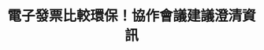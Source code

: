 ---
id: "34"
lang: zh-tw
publish: "TRUE"
description: 「在『電子發票實施作業要點』 加入規範，禁止它用或可選擇的印出商品優惠」連署案
selected: "FALSE"
blog_selected: "FALSE"
thumbnail: https://cm.pdis.tw/images/post/34/1vGHl3dzeJJFhICEf16plQrgVtmTmRG7o.jpg
title: |
  電子發票比較環保！協作會議建議澄清資訊
introduction:
  content: >-
    2018 年 5 月 25 日，PDIS 小組在財政部資訊中心召開第三十四次協作會議，討論能否立法禁止在開立發票時禁止商家額外印出優惠券。網友
    Shuntsung Chang 在 Join
    平台上提案「在『電子發票實施作業要點』加入規範，禁止它用或可選擇的印出商品優惠」，希望能在「電子發票實施作業要點中」加入禁止或可選擇列印出商品有惠券，以避免部分不肖業者將商品優惠隨同發票一起印出，使電子發票在本來預期有的環保效果上大打折扣。

    經過協作會議討論及釐清現況後，與會者發現電子發票的推行結果已經比過往傳統發票的方式更環保，也不會出現熱碳帶的問題，而這個結果也應該由環保署、紙廠與業者持續澄清，讓大家有更明確的認知與共識。

    這些意見經過彙整之後，由政委唐鳳帶到政務會議上，向院長以及相關部會首長報告，供後續政策規劃參考；會議的心智圖與逐字記錄也都將在網路上釋出。讓後續討論這個議題的人奠下更完整的基礎。
  image: https://cm.pdis.tw/images/post/34/1ODai1Cv6cKJFFCcsJLdITzGToF4_6ZKG.jpg
color: red
join:
  type: 提
  title: 在[電子發票實施作業要點] 加入規範，禁止它用或可選擇的印出商品優惠
  link: https://join.gov.tw/idea/detail/22f9d6ad-0d48-4c19-99f7-1f0f4dba8830
  image: https://cm.pdis.tw/images/post/34/10Ow-AiBDycpTw8DP-7M25mr8B6qNYhba.jpg
layout: post
departments:
  - 財政部
tags:
  - 消費
  - 數位服務
embed:
  agenda_book:
    links:
      - https://issuu.com/pdis.tw/docs/________________________________________
  mind_map:
    links:
      - https://miro.com/app/live-embed/o9J_kz0WAU0=/?moveToViewport=-1982,-615,4166,1787&embedAutoplay=true
  transcript:
    links:
      - https://sayit.pdis.nat.gov.tw/2018-05-25-%E9%96%8B%E6%94%BE%E6%94%BF%E5%BA%9C%E8%81%AF%E7%B5%A1%E4%BA%BA%E7%AC%AC%E4%B8%89%E5%8D%81%E5%9B%9B%E6%AC%A1%E5%8D%94%E4%BD%9C%E6%9C%83%E8%AD%B0
pictures:
  - https://cm.pdis.tw/images/post/34/1vNsY44fbnx-b5q02k8EtbMR58QFTTt5Z.jpg
blogs:
  - https://pdis.nat.gov.tw/zh-TW/blog/%E9%9B%BB%E5%AD%90%E7%99%BC%E7%A5%A8%E6%AF%94%E8%BC%83%E7%92%B0%E4%BF%9D-%E5%8D%94%E4%BD%9C%E6%9C%83%E8%AD%B0%E5%BB%BA%E8%AD%B0%E6%BE%84%E6%B8%85%E8%B3%87%E8%A8%8A/
---